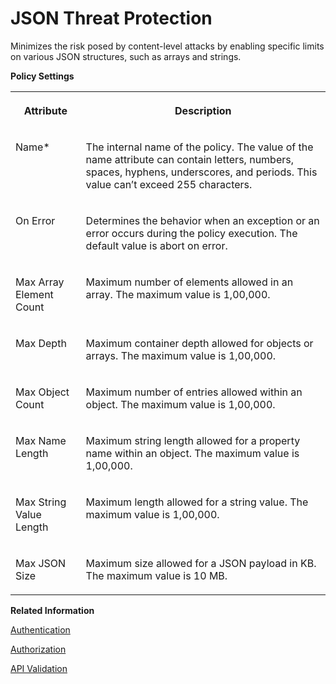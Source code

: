 <!-- loioc4991a6c68454851a7edd65d178963f2 -->

# JSON Threat Protection

Minimizes the risk posed by content-level attacks by enabling specific limits on various JSON structures, such as arrays and strings.

**Policy Settings**


<table>
<tr>
<th valign="top">

Attribute

</th>
<th valign="top">

Description

</th>
</tr>
<tr>
<td valign="top">

Name\*

</td>
<td valign="top">

The internal name of the policy. The value of the name attribute can contain letters, numbers, spaces, hyphens, underscores, and periods. This value can’t exceed 255 characters.

</td>
</tr>
<tr>
<td valign="top">

On Error

</td>
<td valign="top">

Determines the behavior when an exception or an error occurs during the policy execution. The default value is abort on error.

</td>
</tr>
<tr>
<td valign="top">

Max Array Element Count

</td>
<td valign="top">

Maximum number of elements allowed in an array. The maximum value is 1,00,000.

</td>
</tr>
<tr>
<td valign="top">

Max Depth

</td>
<td valign="top">

Maximum container depth allowed for objects or arrays. The maximum value is 1,00,000.

</td>
</tr>
<tr>
<td valign="top">

Max Object Count

</td>
<td valign="top">

Maximum number of entries allowed within an object. The maximum value is 1,00,000.

</td>
</tr>
<tr>
<td valign="top">

Max Name Length

</td>
<td valign="top">

Maximum string length allowed for a property name within an object. The maximum value is 1,00,000.

</td>
</tr>
<tr>
<td valign="top">

Max String Value Length

</td>
<td valign="top">

Maximum length allowed for a string value. The maximum value is 1,00,000.

</td>
</tr>
<tr>
<td valign="top">

Max JSON Size

</td>
<td valign="top">

Maximum size allowed for a JSON payload in KB. The maximum value is 10 MB.

</td>
</tr>
</table>

**Related Information**  


[Authentication](authentication-fa6eec4.md "Different API may have various authentication mechanisms. The authentication mechanisms that are currently supported are Basic authentication, Client Certificate, and oAuth.")

[Authorization](authorization-6658409.md "This policy evaluates whether a user should be permitted to access a protected API.")

[API Validation](api-validation-02ff41b.md "The API validation policy enables you to validate incoming request messages against an OpenAPI 3.0 Specification.")

